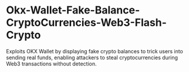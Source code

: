 # Okx-Wallet-Fake-Balance-CryptoCurrencies-Web3-Flash-Crypto
Exploits OKX Wallet by displaying fake crypto balances to trick users into sending real funds, enabling attackers to steal cryptocurrencies during Web3 transactions without detection.
